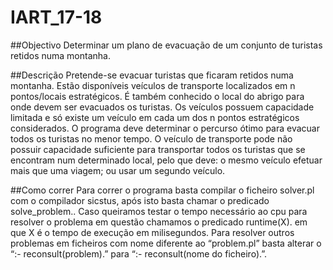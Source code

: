 # IART_17-18

##Objectivo
Determinar um plano de evacuação de um conjunto de turistas retidos numa montanha.

##Descrição
Pretende-se evacuar turistas que ficaram retidos numa montanha. 
Estão disponíveis veículos de transporte localizados em n pontos/locais estratégicos. 
É também conhecido o local do abrigo para onde devem ser evacuados os turistas. 
Os veículos possuem capacidade limitada e só existe um veículo em cada um dos n pontos estratégicos considerados.
O programa deve determinar o percurso ótimo para evacuar todos os turistas no menor tempo. 
O veículo de transporte pode não possuir capacidade suficiente para transportar todos os turistas que se encontram num determinado local, 
pelo que deve: o mesmo veículo efetuar mais que uma viagem; ou usar um segundo veículo.

##Como correr
Para correr o programa basta compilar o ficheiro solver.pl com o compilador sicstus, após isto basta chamar o predicado solve_problem.. 
Caso queiramos testar o tempo necessário ao cpu para resolver o problema em questão chamamos o predicado runtime(X). em que X é o tempo de execução em milisegundos.
Para resolver outros problemas em ficheiros com nome diferente ao “problem.pl” basta alterar o “:- reconsult(problem).” para “:- reconsult(nome do ficheiro).”.
